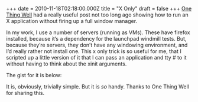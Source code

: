 +++
date = 2010-11-18T02:18:00.000Z
title = "X Only"
draft = false
+++
[One Thing Well](http://onethingwell.org/post/1432068153/x-only) had a
really useful post not too long ago showing how to run an X application
without firing up a full window manager.

In my work, I use a number of servers (running as VMs). These have
firefox installed, because it’s a dependency for the launchpad windmill
tests. But, because they’re servers, they don’t have any windowing
environment, and I’d really rather not install one. This x only trick is
so useful for me, that I scripted up a little version of it that I can
pass an application and tty \# to it without having to think about the
xinit arguments.

The gist for it is below:

It is, obviously, trivially simple. But it is *so* handy. Thanks to One
Thing Well for sharing this.
